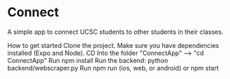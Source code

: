 # Connect
A simple app to connect UCSC students to other students in their classes. 



How to get started
Clone the project.
Make sure you have dependencies installed (Expo and Node).
CD Into the folder "ConnectApp" --> "cd ConnectApp"
Run npm install
Run the backend: python backend/webscraper.py
Run npm run (ios, web, or android) or npm start
